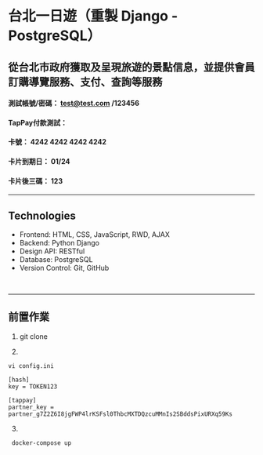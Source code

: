 # 台北一日遊（重製 Django -PostgreSQL）
## 從台北市政府獲取及呈現旅遊的景點信息，並提供會員訂購導覽服務、支付、查詢等服務



#### 測試帳號/密碼： test@test.com /123456
#### TapPay付款測試：
#### 卡號： 4242 4242 4242 4242<br>
#### 卡片到期日： 01/24 <br>
#### 卡片後三碼： 123<br>

<hr>

## Technologies

<ul>
    <li>Frontend: HTML, CSS, JavaScript, RWD, AJAX</li>
    <li>Backend: Python Django</li>
    <li>Design API: RESTful</li>
    <li>Database: PostgreSQL</li>
    <li>Version Control: Git, GitHub</li>
</ul>

<br>

<hr/>

## 前置作業 ##

1. git clone

2. 
    
    vi config.ini 

```
[hash]
key = TOKEN123

[tappay]
partner_key = partner_g7Z2Z6I8jgFWP4lrKSFsl0ThbcMXTDQzcuMMnIs2SBddsPixURXq59Ks
```

3. 
    
     docker-compose up 
